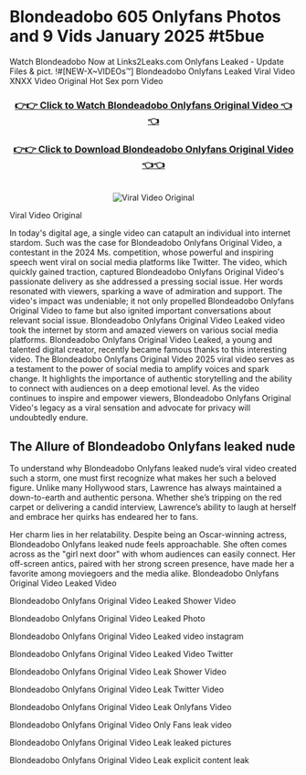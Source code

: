 # Blondeadobo 605  Onlyfans Photos and 9 Vids January 2025 #t5bue

Watch Blondeadobo Now at Links2Leaks.com Onlyfans Leaked - Update Files & pict. !#[NEW-X~VIDEOs™] Blondeadobo Onlyfans Leaked Viral Video XNXX Video Original Hot Sex porn Video
<br>
<div align="center">
<h3><a href="https://links2leaks.com/blondeadobo" rel="nofollow">👉👉 Click to Watch Blondeadobo Onlyfans Original Video 👈👈</a></h3>
<h3><a href="https://links2leaks.com/blondeadobo" rel="nofollow">👉👉 Click to Download Blondeadobo Onlyfans Original Video 👈👈</a></h3>
<br>
<a href="https://links2leaks.com/blondeadobo" rel="nofollow"><img src="https://i.ibb.co/Gkj2r4b/banner.png" alt="Viral Video Original" style="max-width: 100%; display: inline-block;" data-target="animated-image.originalImage"></a>
</div>

Viral Video Original

In today's digital age, a single video can catapult an individual into internet stardom. Such was the case for Blondeadobo Onlyfans Original Video, a contestant in the 2024 Ms. competition, whose powerful and inspiring speech went viral on social media platforms like Twitter.
The video, which quickly gained traction, captured Blondeadobo Onlyfans Original Video's passionate delivery as she addressed a pressing social issue. Her words resonated with viewers, sparking a wave of admiration and support. The video's impact was undeniable; it not only propelled Blondeadobo Onlyfans Original Video to fame but also ignited important conversations about relevant social issue.
Blondeadobo Onlyfans Original Video Leaked video took the internet by storm and amazed viewers on various social media platforms. Blondeadobo Onlyfans Original Video Leaked, a young and talented digital creator, recently became famous thanks to this interesting video.
The Blondeadobo Onlyfans Original Video 2025 viral video serves as a testament to the power of social media to amplify voices and spark change. It highlights the importance of authentic storytelling and the ability to connect with audiences on a deep emotional level. As the video continues to inspire and empower viewers, Blondeadobo Onlyfans Original Video's legacy as a viral sensation and advocate for privacy will undoubtedly endure.

<h2>The Allure of Blondeadobo Onlyfans leaked nude</h2>


To understand why Blondeadobo Onlyfans leaked nude’s viral video created such a storm, one must first recognize what makes her such a beloved figure. Unlike many Hollywood stars, Lawrence has always maintained a down-to-earth and authentic persona. Whether she’s tripping on the red carpet or delivering a candid interview, Lawrence’s ability to laugh at herself and embrace her quirks has endeared her to fans.

Her charm lies in her relatability. Despite being an Oscar-winning actress, Blondeadobo Onlyfans leaked nude feels approachable. She often comes across as the "girl next door" with whom audiences can easily connect. Her off-screen antics, paired with her strong screen presence, have made her a favorite among moviegoers and the media alike.
Blondeadobo Onlyfans Original Video Leaked Video

Blondeadobo Onlyfans Original Video Leaked Shower Video

Blondeadobo Onlyfans Original Video Leaked Photo

Blondeadobo Onlyfans Original Video Leaked video instagram

Blondeadobo Onlyfans Original Video Leaked Video Twitter

Blondeadobo Onlyfans Original Video Leak Shower Video

Blondeadobo Onlyfans Original Video Leak Twitter Video

Blondeadobo Onlyfans Original Video Leak Onlyfans Video

Blondeadobo Onlyfans Original Video Only Fans leak video

Blondeadobo Onlyfans Original Video Leak leaked pictures

Blondeadobo Onlyfans Original Video Leak explicit content leak